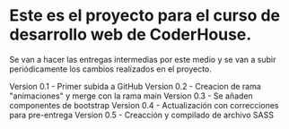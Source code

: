 # Este es el proyecto para el curso de desarrollo web de CoderHouse.

Se van a hacer las entregas intermedias por este medio y se van a subir periódicamente los cambios realizados en el proyecto.

Version 0.1 - Primer subida a GitHub
Version 0.2 - Creacion de rama "animaciones" y merge con la rama main
Version 0.3 - Se añaden componentes de bootstrap
Version 0.4 - Actualización con correcciones para pre-entrega
Version 0.5 - Creacción y compilado de archivo SASS 